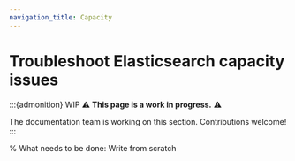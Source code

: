 ```yaml
---
navigation_title: Capacity
---
```


# Troubleshoot Elasticsearch capacity issues

:::{admonition} WIP
⚠️ **This page is a work in progress.** ⚠️

The documentation team is working on this section. Contributions welcome!
:::

% What needs to be done: Write from scratch